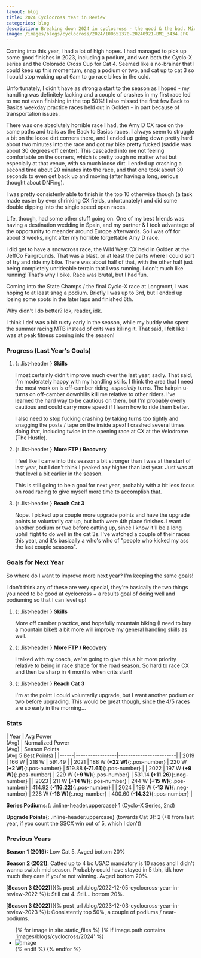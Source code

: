 ```yaml
---
layout: blog
title: 2024 Cyclocross Year in Review
categories: blog
description: Breaking down 2024 in cyclocross - the good & the bad. Mixed!
image: /images/blogs/cyclocross/2024/100651370-20240921-BM1_3434.JPG
---
```


Coming into this year, I had a lot of high hopes. I had managed to pick up some
good finishes in 2023, including a podium, and won both the Cyclo-X series and
the Colorado Cross Cup for Cat 4. Seemed like a no-brainer that I could keep up
this momentum, snag a podium or two, and cat up to cat 3 so I could stop waking
up at 6am to go race bikes in the cold.

Unfortunately, I didn't have as strong a start to the season as I hoped - my
handling was definitely lacking and a couple of crashes in my first race led to
me not even finishing in the top 50%! I also missed the first few Back to Basics
weekday practice races held out in Golden - in part because of transportation
issues.

There was one absolutely horrible race I had, the Amy D CX race on the same paths
and trails as the Back to Basics races. I always seem to struggle a bit on the
loose dirt corners there, and I ended up going down pretty hard about two minutes
into the race and got my bike pretty fucked (saddle was about 30 degrees off center).
This cascaded into me not feeling comfortable on the corners, which is pretty tough
no matter what but especially at that venue, with so much loose dirt. I ended up
crashing a second time about 20 minutes into the race, and that one took about 30
seconds to even get back up and moving (after having a long, serious thought about 
DNFing).

I was pretty consistenly able to finish in the top 10 otherwise though (a task made 
easier by ever shrinking CX fields, unfortunately) and did some double dipping into
the single speed open races.

Life, though, had some other stuff going on. One of my best friends was having a
destination wedding in Spain, and my partner & I took advantage of the opportunity
to meander around Europe afterwards. So I was off for about 3 weeks, right after my
horrible forgettable Amy D race. 

I did get to have a snowcross race, the Wild West CX held in Golden at the JeffCo
Fairgrounds. That was a blast, or at least the parts where I could sort of try and
ride my bike. There was about half of that, with the other half just being completely
unrideable terrain that I was running. I don't much like running! That's why I bike.
Race was brutal, but I had fun.

Coming into the State Champs / the final Cyclo-X race at Longmont, I was hoping to at
least snag a podium. Briefly I was up to 3rd, but I ended up losing some spots in
the later laps and finished 6th.

Why didn't I do better? Idk, reader, idk. 

I think I def was a bit rusty early in the season, while my buddy who spent the summer 
racing MTB instead of crits was killing it. That said, I felt like I was at peak
fitness coming into the season!

### Progress (Last Year's Goals)

1. {: .list-header } **Skills**

    I most certainly didn't improve much over the last year, sadly. That said, I'm moderately
happy with my handling skills. I think the area that I need the most work on is off-camber
riding, *especially* turns. The hairpin u-turns on off-camber downhills **kill** me relative
to other riders. I've learned the hard way to be cautious on them, but I'm probably overly
cautious and could carry more speed if I learn how to ride them better.

    I also need to stop fucking crashing by taking turns too tightly and snagging the posts / tape
on the inside apex! I crashed several times doing that, including twice in the opening race
at CX at the Velodrome (The Hustle).

2. {: .list-header } **More FTP / Recovery**

    I feel like I came into this season a bit stronger than I was at the start of last year,
but I don't think I peaked any higher than last year. Just was at that level a bit earlier in
the season.

    This is still going to be a goal for next year, probably with a bit less focus on road racing
to give myself more time to accomplish that.

3. {: .list-header } **Reach Cat 3**

    Nope. I picked up a couple more upgrade points and have the upgrade points to voluntarily cat
up, but both were 4th place finishes. I want another podium or two before catting up, since I 
know it'll be a long uphill fight to do well in the cat 3s. I've watched a couple of their races
this year, and it's basically a who's who of "people who kicked my ass the last couple seasons".

### Goals for Next Year

So where do I want to improve more next year? I'm keeping the same goals!

I don't think any of these are very special, they're basically the two things
you need to be good at cyclocross + a results goal of doing well and podiuming
so that I can level up!

1. {: .list-header } **Skills**

    More off camber practice, and hopefully mountain biking (I need to buy a mountain bike!) a bit 
more will improve my general handling skills as well.

2. {: .list-header } **More FTP / Recovery**

    I talked with my coach, we're going to give this a bit more priority relative to
being in race shape for the road season. So hard to race CX and then be sharp in 4
months when crits start! 

3. {: .list-header } **Reach Cat 3**

    I'm at the point I could voluntarily upgrade, but I want another podium or two before upgrading.
This would be great though, since the 4/5 races are so early in the morning...

### Stats
<div class="table-wrapper highlight-last-row" markdown="1">

| Year | Avg Power <br> (Avg) | Normalized Power <br> (Avg) | Season Points <br> (Avg 5 Best Points) |
|------|-----------------|------------------------|
| 2019 | 166 W | 218 W | 591.49 |
| 2021 | 188 W **(+22 W)**{:.pos-number} | 220 W **(+2 W)**{:.pos-number} | 519.88 **(-71.61)**{:.pos-number} |
| 2022 | 197 W **(+9 W)**{:.pos-number} | 229 W **(+9 W)**{:.pos-number} | 531.14 **(+11.26)**{:.neg-number} |
| 2023 | 211 W **(+14 W)**{:.pos-number} | 244 W **(+15 W)**{:.pos-number} | 414.92 **(-116.22)**{:.pos-number} |
| 2024 | 198 W **(-13 W)**{:.neg-number} | 228 W **(-16 W)**{:.neg-number} | 400.60 **(-14.32)**{:.pos-number} |

</div>

**Series Podiums:**{: .inline-header.uppercase} 1 (Cyclo-X Series, 2nd)

**Upgrade Points**{: .inline-header.uppercase} (towards Cat 3): 2 (+8 from last year, if you count the SSCX win out of 5, which I don't)

### Previous Years
**Season 1 (2019):** Low Cat 5. Avged bottom 20%

**Season 2 (2021)**: Catted up to 4 bc USAC mandatory is 10 races and I didn't wanna switch mid season. Probably could have stayed in 5 tbh, idk how much they care if you're not winning. Avged bottom 20%.

[**Season 3 (2022)**]({% post_url /blog/2022-12-05-cyclocross-year-in-review-2022 %}): Still cat 4. Still... bottom 20%.

[**Season 3 (2022)**]({% post_url /blog/2023-12-03-cyclocross-year-in-review-2023 %}): Consistently top 50%, a couple of podiums / near-podiums.

<ul class="image-gallery">
{% for image in site.static_files %}
    {% if image.path contains 'images/blogs/cyclocross/2024' %}
        <li><img src="{{ site.baseurl }}{{ image.path }}" alt="image" /></li>
    {% endif %}
{% endfor %}
</ul>
